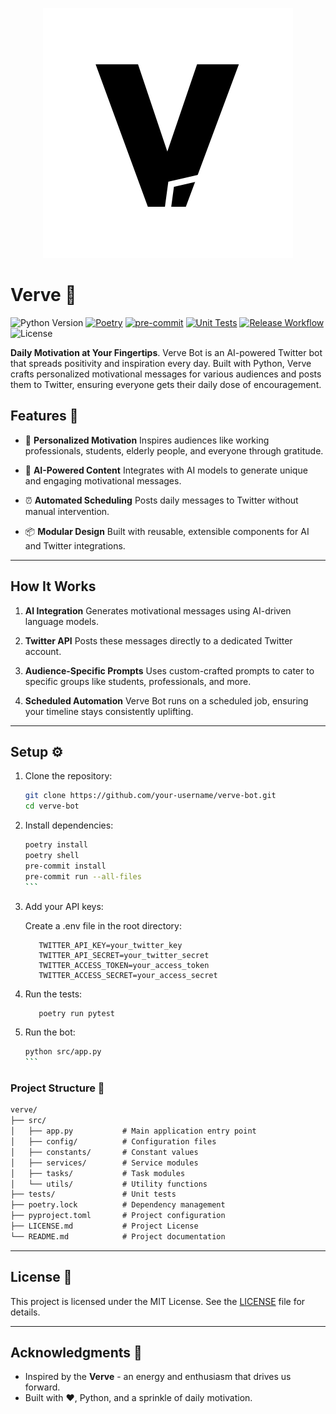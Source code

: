 <p align="center">
  <img src="logo.svg" alt="Logo">
</p>

# Verve 🤖

![Python Version](https://img.shields.io/pypi/pyversions/pytest?logo=python&version=3.11)
[![Poetry](https://img.shields.io/endpoint?url=https://python-poetry.org/badge/v0.json)](https://python-poetry.org/)
[![pre-commit](https://img.shields.io/badge/pre--commit-enabled-brightgreen?logo=pre-commit)](https://github.com/pre-commit/pre-commit)
[![Unit Tests](https://github.com/tejastn10/verve/actions/workflows/unit-test.yml/badge.svg)](https://github.com/tejastn10/verve/actions/workflows/unit-test.yml)
[![Release Workflow](https://github.com/tejastn10/verve/actions/workflows/release.yml/badge.svg)](https://github.com/tejastn10/verve/actions/workflows/release.yml)
![License](https://img.shields.io/badge/License-MIT-yellow?logo=open-source-initiative&logoColor=white)

**Daily Motivation at Your Fingertips**. Verve Bot is an AI-powered Twitter bot that spreads positivity and inspiration every day. Built with Python, Verve crafts personalized motivational messages for various audiences and posts them to Twitter, ensuring everyone gets their daily dose of encouragement.

## Features 🌟

- 🎯 **Personalized Motivation**
  Inspires audiences like working professionals, students, elderly people, and everyone through gratitude.

- 🤖 **AI-Powered Content**
  Integrates with AI models to generate unique and engaging motivational messages.

- ⏰ **Automated Scheduling**
  Posts daily messages to Twitter without manual intervention.

- 📦 **Modular Design**
  Built with reusable, extensible components for AI and Twitter integrations.

---

## How It Works

1. **AI Integration**
   Generates motivational messages using AI-driven language models.

2. **Twitter API**
   Posts these messages directly to a dedicated Twitter account.

3. **Audience-Specific Prompts**
   Uses custom-crafted prompts to cater to specific groups like students, professionals, and more.

4. **Scheduled Automation**
   Verve Bot runs on a scheduled job, ensuring your timeline stays consistently uplifting.

---

## Setup ⚙️

1. Clone the repository:

   ```bash
   git clone https://github.com/your-username/verve-bot.git
   cd verve-bot
   ```

2. Install dependencies:

   ````bash
   poetry install
   poetry shell
   pre-commit install
   pre-commit run --all-files
   ```

3. Add your API keys:

   Create a .env file in the root directory:

   ```environment
      TWITTER_API_KEY=your_twitter_key
      TWITTER_API_SECRET=your_twitter_secret
      TWITTER_ACCESS_TOKEN=your_access_token
      TWITTER_ACCESS_SECRET=your_access_secret
   ```

4. Run the tests:

   ```bash
      poetry run pytest
   ```

5. Run the bot:

   ````bash
   python src/app.py
   ```

### Project Structure 📂

```md
verve/
├── src/
│   ├── app.py           # Main application entry point
│   ├── config/          # Configuration files
│   ├── constants/       # Constant values
│   ├── services/        # Service modules
│   ├── tasks/           # Task modules
│   └── utils/           # Utility functions
├── tests/               # Unit tests
├── poetry.lock          # Dependency management
├── pyproject.toml       # Project configuration
├── LICENSE.md           # Project License
└── README.md            # Project documentation
```

---

## License 📜

This project is licensed under the MIT License. See the [LICENSE](LICENSE.md) file for details.

---

## Acknowledgments 🙌

- Inspired by the **Verve** - an energy and enthusiasm that drives us forward.
- Built with ❤️, Python, and a sprinkle of daily motivation.
